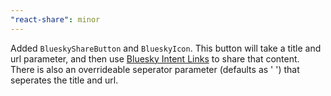 ```yaml
---
"react-share": minor
---
```


Added `BlueskyShareButton` and `BlueskyIcon`. This button will take a title and url parameter, and then use [Bluesky Intent Links](https://docs.bsky.app/docs/advanced-guides/intent-links) to share that content. There is also an overrideable seperator parameter (defaults as ' ') that seperates the title and url.
